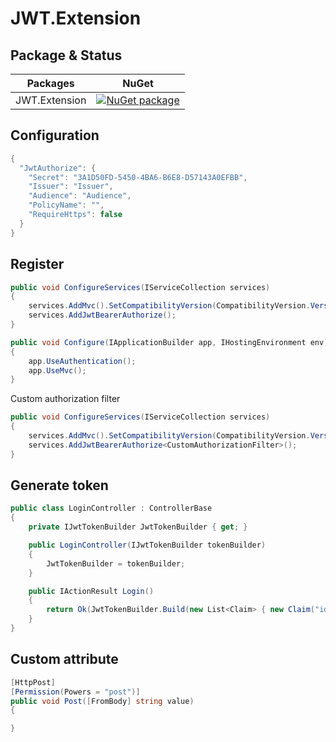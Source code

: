 # JWT.Extension

## Package & Status
Packages | NuGet
---------|------
JWT.Extension|[![NuGet package](https://buildstats.info/nuget/JWT.Extension)](https://www.nuget.org/packages/JWT.Extension)

## Configuration
```csharp
{
  "JwtAuthorize": {
    "Secret": "3A1D50FD-5450-4BA6-B6E8-D57143A0EFBB",
    "Issuer": "Issuer",
    "Audience": "Audience",
    "PolicyName": "",
    "RequireHttps": false
  }
}
```

## Register
```csharp
public void ConfigureServices(IServiceCollection services)
{
    services.AddMvc().SetCompatibilityVersion(CompatibilityVersion.Version_2_2);
    services.AddJwtBearerAuthorize();
}

public void Configure(IApplicationBuilder app, IHostingEnvironment env)
{
    app.UseAuthentication();
    app.UseMvc();
}
```

Custom authorization filter
```csharp
public void ConfigureServices(IServiceCollection services)
{
    services.AddMvc().SetCompatibilityVersion(CompatibilityVersion.Version_2_2);
    services.AddJwtBearerAuthorize<CustomAuthorizationFilter>();
}
```

## Generate token
```csharp
public class LoginController : ControllerBase
{
	private IJwtTokenBuilder JwtTokenBuilder { get; }

	public LoginController(IJwtTokenBuilder tokenBuilder)
	{
		JwtTokenBuilder = tokenBuilder;
	}

	public IActionResult Login()
	{
		return Ok(JwtTokenBuilder.Build(new List<Claim> { new Claim("id", "1"), new Claim("powers", "get,post") }, TimeSpan.FromMinutes(1)));
	}
}
```
## Custom attribute
```csharp
[HttpPost]
[Permission(Powers = "post")]
public void Post([FromBody] string value)
{

}
```

